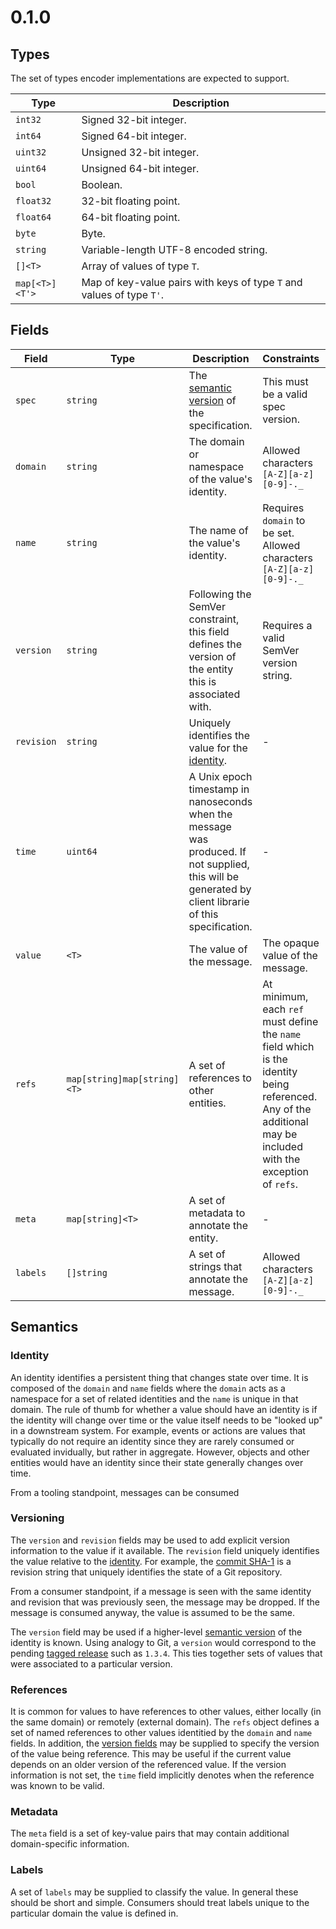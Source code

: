 # 0.1.0

## Types

The set of types encoder implementations are expected to support.

Type | Description
-----| -----------
`int32` | Signed 32-bit integer.
`int64` | Signed 64-bit integer.
`uint32` |  Unsigned 32-bit integer.
`uint64` | Unsigned 64-bit integer.
`bool` | Boolean.
`float32` | 32-bit floating point.
`float64` | 64-bit floating point.
`byte` | Byte.
`string` | Variable-length UTF-8 encoded string.
`[]<T>` | Array of values of type `T`.
`map[<T>]<T'>` | Map of key-value pairs with keys of type `T` and values of type `T'`.

## Fields

Field | Type | Description | Constraints | Semantics
------|------|-------------|-------------|----------
`spec` | `string` | The [semantic version](http://semver.org/) of the specification. | This must be a valid spec version. |
`domain` | `string` | The domain or namespace of the value's identity. | Allowed characters `[A-Z][a-z][0-9]-._` |  See [identity](#identity)
`name` | `string` | The name of the value's identity. | Requires `domain` to be set. Allowed characters `[A-Z][a-z][0-9]-._` |  See [identity](#identity)
`version` | `string` | Following the SemVer constraint, this field defines the version of the entity this is associated with. | Requires a valid SemVer version string. | See [versioning](#versioning)
`revision` | `string` | Uniquely identifies the value for the [identity](#identity). | - | See [versioning](#versioning)
`time` | `uint64` | A Unix epoch timestamp in nanoseconds when the message was produced. If not supplied, this will be generated by client librarie of this specification. | - |
`value` | `<T>` | The value of the message. | The opaque value of the message. |
`refs` | `map[string]map[string]<T>` | A set of references to other entities. | At minimum, each `ref` must define the `name` field which is the identity being referenced. Any of the additional may be included with the exception of `refs`. | See [references](#references)
`meta` | `map[string]<T>` | A set of metadata to annotate the entity. | - | See [metadata](#metadata)
`labels` | `[]string` | A set of strings that annotate the message. | Allowed characters `[A-Z][a-z][0-9]-._` | See [labels](#labels)

## Semantics

### Identity

An identity identifies a persistent thing that changes state over time. It is composed of the `domain` and `name` fields where the `domain` acts as a namespace for a set of related identities and the `name` is unique in that domain. The rule of thumb for whether a value should have an identity is if the identity will change over time or the value itself needs to be "looked up" in a downstream system. For example, events or actions are values that typically do not require an identity since they are rarely consumed or evaluated invidually, but rather in aggregate. However, objects and other entities would have an identity since their state generally changes over time.

From a tooling standpoint, messages can be consumed

### Versioning

The `version` and `revision` fields may be used to add explicit version information to the value if it available. The `revision` field uniquely identifies the value relative to the [identity](#identity). For example, the [commit SHA-1](https://git-scm.com/book/en/v2/Git-Tools-Revision-Selection#Single-Revisions) is a revision string that uniquely identifies the state of a Git repository.

From a consumer standpoint, if a message is seen with the same identity and revision that was previously seen, the message may be dropped. If the message is consumed anyway, the value is assumed to be the same.

The `version` field may be used if a higher-level [semantic version](http://semver.org) of the identity is known. Using analogy to Git, a `version` would correspond to the pending [tagged release](https://git-scm.com/book/en/v2/Git-Basics-Tagging) such as `1.3.4`. This ties together sets of values that were associated to a particular version.

### References

It is common for values to have references to other values, either locally (in the same domain) or remotely (external domain). The `refs` object defines a set of named references to other values identitied by the `domain` and `name` fields. In addition, the [version fields](#versioning) may be supplied to specify the version of the value being reference. This may be useful if the current value depends on an older version of the referenced value. If the version information is not set, the `time` field implicitly denotes when the reference was known to be valid.

### Metadata

The `meta` field is a set of key-value pairs that may contain additional domain-specific information.

### Labels

A set of `labels` may be supplied to classify the value. In general these should be short and simple. Consumers should treat labels unique to the particular domain the value is defined in.
